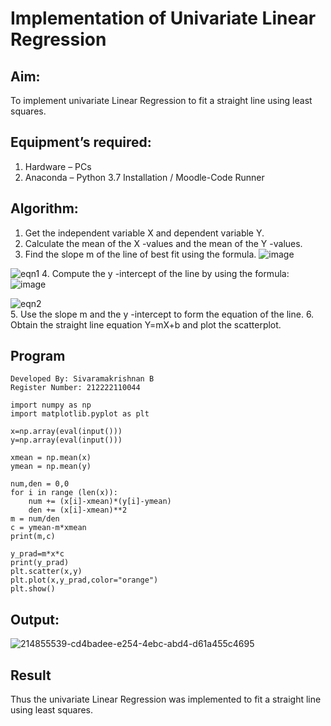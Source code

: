# Implementation of Univariate Linear Regression

## Aim:
To implement univariate Linear Regression to fit a straight line using least squares.

## Equipment’s required:
1.	Hardware – PCs
2.	Anaconda – Python 3.7 Installation / Moodle-Code Runner

## Algorithm:

1.	Get the independent variable X and dependent variable Y.
2.	Calculate the mean of the X -values and the mean of the Y -values.
3.	Find the slope m of the line of best fit using the formula.
![image](https://github.com/SivaramakrishnanBaskar/Univariate-Linear-Regression/assets/119476322/9ecf96f6-c0bd-4efa-bdc5-93085c39dc74)

 ![eqn1](./eq1.jpg)
4.	Compute the y -intercept of the line by using the formula:
![image](https://github.com/SivaramakrishnanBaskar/Univariate-Linear-Regression/assets/119476322/0bf542d5-b484-4081-a38b-d6a3957772b6)

![eqn2](./eq2.jpg)  
5.	Use the slope m and the y -intercept to form the equation of the line.
6.	Obtain the straight line equation Y=mX+b and plot the scatterplot.

## Program
```
Developed By: Sivaramakrishnan B
Register Number: 212222110044

import numpy as np
import matplotlib.pyplot as plt

x=np.array(eval(input()))
y=np.array(eval(input()))

xmean = np.mean(x)
ymean = np.mean(y)

num,den = 0,0
for i in range (len(x)):
    num += (x[i]-xmean)*(y[i]-ymean)
    den += (x[i]-xmean)**2
m = num/den
c = ymean-m*xmean 
print(m,c)

y_prad=m*x*c
print(y_prad)
plt.scatter(x,y)
plt.plot(x,y_prad,color="orange")
plt.show()
```

## Output:
![214855539-cd4badee-e254-4ebc-abd4-d61a455c4695](https://github.com/SivaramakrishnanBaskar/Univariate-Linear-Regression/assets/119476322/68e8f48e-f0db-423a-af90-3c8dfe560f8f)

## Result
Thus the univariate Linear Regression was implemented to fit a straight line using least squares.
